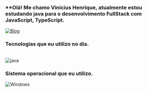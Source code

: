 ### **Olá! Me chamo Vinicius Henrique, atualmente estou estudando java para o desenvolvimento FullStack com JavaScript, TypeScript. 

[![Blog](https://img.shields.io/badge/LinkedIn-0077B5?style=for-the-badge&logo=linkedin&logoColor=white)](https://www.linkedin.com/in/vinicius-henrique-b15b6723b/)



### Tecnologias que eu utilizo no dia.


<div style="display: inline_brock"><br/>

<img align="center" alt="java" src="https://img.shields.io/badge/Java-ED8B00?style=for-the-badge&logo=openjdk&logoColor=white" />
</div>

### Sistema operacional que eu utilizo.
![Windows](https://img.shields.io/badge/Windows-000?style=for-the-badge&logo=windows&logoColor=2CA5E0)



